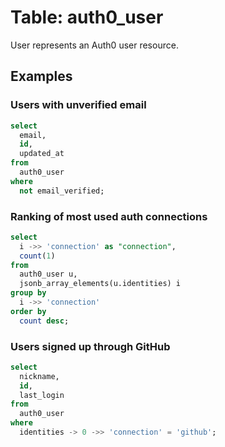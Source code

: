 # Table: auth0_user

User represents an Auth0 user resource.

## Examples

### Users with unverified email

```sql
select
  email,
  id,
  updated_at
from
  auth0_user
where
  not email_verified;
```

### Ranking of most used auth connections

```sql
select
  i ->> 'connection' as "connection",
  count(1)
from
  auth0_user u,
  jsonb_array_elements(u.identities) i
group by
  i ->> 'connection'
order by
  count desc;
```

### Users signed up through GitHub

```sql
select
  nickname,
  id,
  last_login
from
  auth0_user
where
  identities -> 0 ->> 'connection' = 'github';
```
